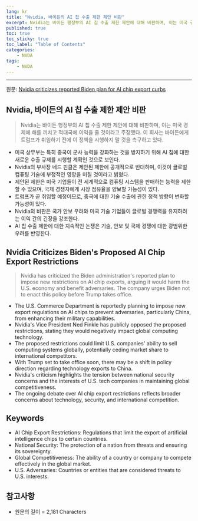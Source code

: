 ```yaml
---
lang: kr
title: "Nvidia, 바이든의 AI 칩 수출 제한 제안 비판"
excerpt: Nvidia는 바이든 행정부의 AI 칩 수출 제한 제안에 대해 비판하며, 이는 미국 경제에 해를 끼치고 적대국에 이익을 줄 것이라고 주장했다. 이 회사는 바이든에게 트럼프가 취임하기 전에 이 정책을 시행하지 말 것을 촉구하고 있다.
published: true
toc: true
toc_sticky: true
toc_label: "Table of Contents"
categories:
    - NVDA
tags:
    - NVDA
---
```


---

  원문: [Nvidia criticizes reported Biden plan for AI chip export curbs](https://www.investing.com/news/stock-market-news/nvidia-criticizes-reported-biden-plan-for-ai-chip-export-curbs-3805739)

## Nvidia, 바이든의 AI 칩 수출 제한 제안 비판

> Nvidia는 바이든 행정부의 AI 칩 수출 제한 제안에 대해 비판하며, 이는 미국 경제에 해를 끼치고 적대국에 이익을 줄 것이라고 주장했다. 이 회사는 바이든에게 트럼프가 취임하기 전에 이 정책을 시행하지 말 것을 촉구하고 있다.


- 미국 상무부는 특히 중국이 군사 능력을 강화하는 것을 방지하기 위해 AI 칩에 대한 새로운 수출 규제를 시행할 계획인 것으로 보인다.
- Nvidia의 부사장 네드 핀클은 제안된 제한에 공개적으로 반대하며, 이것이 글로벌 컴퓨팅 기술에 부정적인 영향을 미칠 것이라고 밝혔다.
- 제안된 제한은 미국 기업들이 전 세계적으로 컴퓨팅 시스템을 판매하는 능력을 제한할 수 있으며, 국제 경쟁자에게 시장 점유율을 양보할 가능성이 있다.
- 트럼프가 곧 취임할 예정이므로, 중국에 대한 기술 수출에 관한 정책 방향이 변화할 가능성이 있다.
- Nvidia의 비판은 국가 안보 우려와 미국 기술 기업들이 글로벌 경쟁력을 유지하려는 이익 간의 긴장을 강조한다.
- AI 칩 수출 제한에 대한 지속적인 논쟁은 기술, 안보 및 국제 경쟁에 대한 광범위한 우려를 반영한다.

## Nvidia Criticizes Biden's Proposed AI Chip Export Restrictions

> Nvidia has criticized the Biden administration's reported plan to impose new restrictions on AI chip exports, arguing it would harm the U.S. economy and benefit adversaries. The company urges Biden not to enact this policy before Trump takes office.


- The U.S. Commerce Department is reportedly planning to impose new export regulations on AI chips to prevent adversaries, particularly China, from enhancing their military capabilities.
- Nvidia's Vice President Ned Finkle has publicly opposed the proposed restrictions, stating they would negatively impact global computing technology.
- The proposed restrictions could limit U.S. companies' ability to sell computing systems globally, potentially ceding market share to international competitors.
- With Trump set to take office soon, there may be a shift in policy direction regarding technology exports to China.
- Nvidia's criticism highlights the tension between national security concerns and the interests of U.S. tech companies in maintaining global competitiveness.
- The ongoing debate over AI chip export restrictions reflects broader concerns about technology, security, and international competition.

## Keywords

- AI Chip Export Restrictions: Regulations that limit the export of artificial intelligence chips to certain countries.
- National Security: The protection of a nation from threats and ensuring its sovereignty.
- Global Competitiveness: The ability of a country or company to compete effectively in the global market.
- U.S. Adversaries: Countries or entities that are considered threats to U.S. interests.

## 참고사항

- 원문의 길이 = 2,181 Characters

